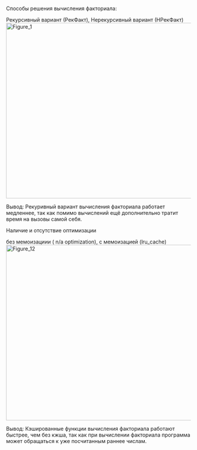 Способы решения вычисления факториала:

Рекурсивный вариант (РекФакт), Нерекурсивный вариант (НРекФакт)
<img width="640" height="480" alt="Figure_1" src="https://github.com/user-attachments/assets/5b933730-e3f5-4a29-b417-55d93380d755" />

Вывод: Рекуривный вариант вычисления факториала работает медленнее, так как помимо вычислений ещё дополнительно тратит время на вызовы самой себя.

Наличие и отсутствие оптимизации

без мемоизациии ( n/a optimization), c мемоизацией (lru_cache)
<img width="640" height="480" alt="Figure_12" src="https://github.com/user-attachments/assets/9f92653d-f6dd-4fcf-9b15-03b16447e938" />


Вывод: Кэшированные функции вычисления факториала работают быстрее, чем без кжша, так как при вычислении факториала программа может обращаться к уже посчитанным раннее числам.
